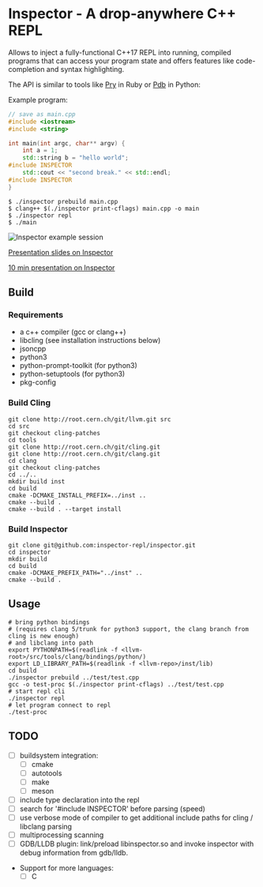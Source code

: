 # Inspector - A drop-anywhere C++ REPL

Allows to inject a fully-functional C++17 REPL into running, compiled programs
that can access your program state and offers features like code-completion and
syntax highlighting.

The API is similar to tools like [Pry](http://pryrepl.org/) in Ruby or
[Pdb](https://docs.python.org/3/library/pdb.html) in Python:

Example program:

```c++
// save as main.cpp
#include <iostream>
#include <string>

int main(int argc, char** argv) {
    int a = 1;
    std::string b = "hello world";
#include INSPECTOR
    std::cout << "second break." << std::endl;
#include INSPECTOR
}
```

```console
$ ./inspector prebuild main.cpp 
$ clang++ $(./inspector print-cflags) main.cpp -o main 
$ ./inspector repl
$ ./main
```

![Inspector example session](https://i.imgur.com/D7MQrDU.png "Inspector")

[Presentation slides on Inspector](https://hackmd.shackspace.de/p/rypPYkqUM#/)

[10 min presentation on Inspector](https://www.youtube.com/watch?v=Cl5RSlW6xAc)

## Build

### Requirements

- a c++ compiler (gcc or clang++)
- libcling (see installation instructions below)
- jsoncpp
- python3
- python-prompt-toolkit (for python3)
- python-setuptools (for python3)
- pkg-config

### Build Cling

```
git clone http://root.cern.ch/git/llvm.git src
cd src
git checkout cling-patches
cd tools
git clone http://root.cern.ch/git/cling.git
git clone http://root.cern.ch/git/clang.git
cd clang
git checkout cling-patches
cd ../..
mkdir build inst
cd build
cmake -DCMAKE_INSTALL_PREFIX=../inst ..
cmake --build .
cmake --build . --target install
```

### Build Inspector

```
git clone git@github.com:inspector-repl/inspector.git
cd inspector
mkdir build
cd build
cmake -DCMAKE_PREFIX_PATH="../inst" ..
cmake --build .
```

## Usage

```
# bring python bindings
# (requires clang 5/trunk for python3 support, the clang branch from cling is new enough)
# and libclang into path
export PYTHONPATH=$(readlink -f <llvm-root>/src/tools/clang/bindings/python/)
export LD_LIBRARY_PATH=$(readlink -f <llvm-repo>/inst/lib)
cd build
./inspector prebuild ../test/test.cpp
gcc -o test-proc $(./inspector print-cflags) ../test/test.cpp
# start repl cli
./inspector repl
# let program connect to repl
./test-proc
```

## TODO

- [ ] buildsystem integration:
  - [ ] cmake
  - [ ] autotools
  - [ ] make
  - [ ] meson
- [ ] include type declaration into the repl
- [ ] search for '#include INSPECTOR' before parsing (speed)
- [ ] use verbose mode of compiler to get additional include paths for cling /
      libclang parsing
- [ ] multiprocessing scanning
- [ ] GDB/LLDB plugin: link/preload libinspector.so and invoke inspector with debug information from gdb/lldb. 
- Support for more languages:
   - [ ] C
